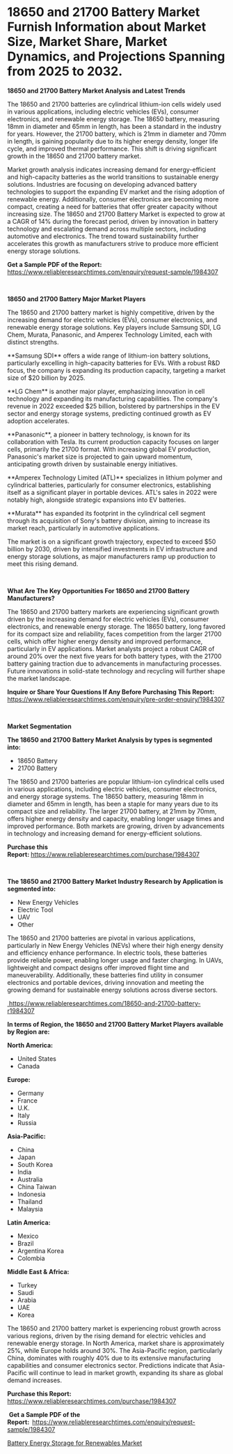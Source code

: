 <p><h1>18650 and 21700 Battery Market Furnish Information about Market Size, Market Share, Market Dynamics, and Projections Spanning from 2025 to 2032.</h1></p><p><strong>18650 and 21700 Battery Market Analysis and Latest Trends</strong></p>
<p><p>The 18650 and 21700 batteries are cylindrical lithium-ion cells widely used in various applications, including electric vehicles (EVs), consumer electronics, and renewable energy storage. The 18650 battery, measuring 18mm in diameter and 65mm in length, has been a standard in the industry for years. However, the 21700 battery, which is 21mm in diameter and 70mm in length, is gaining popularity due to its higher energy density, longer life cycle, and improved thermal performance. This shift is driving significant growth in the 18650 and 21700 battery market.</p><p>Market growth analysis indicates increasing demand for energy-efficient and high-capacity batteries as the world transitions to sustainable energy solutions. Industries are focusing on developing advanced battery technologies to support the expanding EV market and the rising adoption of renewable energy. Additionally, consumer electronics are becoming more compact, creating a need for batteries that offer greater capacity without increasing size. The 18650 and 21700 Battery Market is expected to grow at a CAGR of 14% during the forecast period, driven by innovation in battery technology and escalating demand across multiple sectors, including automotive and electronics. The trend toward sustainability further accelerates this growth as manufacturers strive to produce more efficient energy storage solutions.</p></p>
<p><strong>Get a Sample PDF of the Report:&nbsp;</strong> <a href="https://www.reliableresearchtimes.com/enquiry/request-sample/1984307?utm_campaign=3070&utm_medium=2&utm_source=Github&utm_content=ia&utm_term=07042025&utm_id=18650-and-21700-battery">https://www.reliableresearchtimes.com/enquiry/request-sample/1984307</a></p>
<p>&nbsp;</p>
<p><strong>18650 and 21700 Battery Major Market Players</strong></p>
<p><p>The 18650 and 21700 battery market is highly competitive, driven by the increasing demand for electric vehicles (EVs), consumer electronics, and renewable energy storage solutions. Key players include Samsung SDI, LG Chem, Murata, Panasonic, and Amperex Technology Limited, each with distinct strengths.</p><p>**Samsung SDI** offers a wide range of lithium-ion battery solutions, particularly excelling in high-capacity batteries for EVs. With a robust R&D focus, the company is expanding its production capacity, targeting a market size of $20 billion by 2025.</p><p>**LG Chem** is another major player, emphasizing innovation in cell technology and expanding its manufacturing capabilities. The company's revenue in 2022 exceeded $25 billion, bolstered by partnerships in the EV sector and energy storage systems, predicting continued growth as EV adoption accelerates.</p><p>**Panasonic**, a pioneer in battery technology, is known for its collaboration with Tesla. Its current production capacity focuses on larger cells, primarily the 21700 format. With increasing global EV production, Panasonic's market size is projected to gain upward momentum, anticipating growth driven by sustainable energy initiatives.</p><p>**Amperex Technology Limited (ATL)** specializes in lithium polymer and cylindrical batteries, particularly for consumer electronics, establishing itself as a significant player in portable devices. ATL's sales in 2022 were notably high, alongside strategic expansions into EV batteries.</p><p>**Murata** has expanded its footprint in the cylindrical cell segment through its acquisition of Sony's battery division, aiming to increase its market reach, particularly in automotive applications.</p><p>The market is on a significant growth trajectory, expected to exceed $50 billion by 2030, driven by intensified investments in EV infrastructure and energy storage solutions, as major manufacturers ramp up production to meet this rising demand.</p></p>
<p>&nbsp;</p>
<p><strong>What Are The Key Opportunities For 18650 and 21700 Battery Manufacturers?</strong></p>
<p><p>The 18650 and 21700 battery markets are experiencing significant growth driven by the increasing demand for electric vehicles (EVs), consumer electronics, and renewable energy storage. The 18650 battery, long favored for its compact size and reliability, faces competition from the larger 21700 cells, which offer higher energy density and improved performance, particularly in EV applications. Market analysts project a robust CAGR of around 20% over the next five years for both battery types, with the 21700 battery gaining traction due to advancements in manufacturing processes. Future innovations in solid-state technology and recycling will further shape the market landscape.</p></p>
<p><strong>Inquire or Share Your Questions If Any Before Purchasing This Report:</strong> <a href="https://www.reliableresearchtimes.com/enquiry/pre-order-enquiry/1984307?utm_campaign=3070&utm_medium=2&utm_source=Github&utm_content=ia&utm_term=07042025&utm_id=18650-and-21700-battery">https://www.reliableresearchtimes.com/enquiry/pre-order-enquiry/1984307</a></p>
<p>&nbsp;</p>
<p><strong>Market Segmentation</strong></p>
<p><strong>The 18650 and 21700 Battery Market Analysis by types is segmented into:</strong></p>
<p><ul><li>18650 Battery</li><li>21700 Battery</li></ul></p>
<p><p>The 18650 and 21700 batteries are popular lithium-ion cylindrical cells used in various applications, including electric vehicles, consumer electronics, and energy storage systems. The 18650 battery, measuring 18mm in diameter and 65mm in length, has been a staple for many years due to its compact size and reliability. The larger 21700 battery, at 21mm by 70mm, offers higher energy density and capacity, enabling longer usage times and improved performance. Both markets are growing, driven by advancements in technology and increasing demand for energy-efficient solutions.</p></p>
<p><strong>Purchase this Report:&nbsp;</strong><a href="https://www.reliableresearchtimes.com/purchase/1984307?utm_campaign=3070&utm_medium=2&utm_source=Github&utm_content=ia&utm_term=07042025&utm_id=18650-and-21700-battery">https://www.reliableresearchtimes.com/purchase/1984307</a></p>
<p>&nbsp;</p>
<p><strong>The 18650 and 21700 Battery Market Industry Research by Application is segmented into:</strong></p>
<p><ul><li>New Energy Vehicles</li><li>Electric Tool</li><li>UAV</li><li>Other</li></ul></p>
<p><p>The 18650 and 21700 batteries are pivotal in various applications, particularly in New Energy Vehicles (NEVs) where their high energy density and efficiency enhance performance. In electric tools, these batteries provide reliable power, enabling longer usage and faster charging. In UAVs, lightweight and compact designs offer improved flight time and maneuverability. Additionally, these batteries find utility in consumer electronics and portable devices, driving innovation and meeting the growing demand for sustainable energy solutions across diverse sectors.</p></p>
<p><a href="https://www.reliableresearchtimes.com/18650-and-21700-battery-r1984307?utm_campaign=3070&utm_medium=2&utm_source=Github&utm_content=ia&utm_term=07042025&utm_id=18650-and-21700-battery">&nbsp;https://www.reliableresearchtimes.com/18650-and-21700-battery-r1984307</a></p>
<p><strong>In terms of Region, the 18650 and 21700 Battery Market Players available by Region are:</strong></p>
<p>
    <p> <strong> North America: </strong>
        <ul>
            <li>United States</li>
            <li>Canada</li>
        </ul>
        </p> 
    <p> <strong> Europe: </strong>
        <ul>
            <li>Germany</li>
            <li>France</li>
            <li>U.K.</li>
            <li>Italy</li>
            <li>Russia</li>
        </ul>
        </p> 
    <p> <strong> Asia-Pacific: </strong>
        <ul>
            <li>China</li>
            <li>Japan</li>
            <li>South Korea</li>
            <li>India</li>
            <li>Australia</li>
            <li>China Taiwan</li>
            <li>Indonesia</li>
            <li>Thailand</li>
            <li>Malaysia</li>
        </ul>
        </p> 
    <p> <strong> Latin America: </strong>
        <ul>
            <li>Mexico</li>
            <li>Brazil</li>
            <li>Argentina Korea</li>
            <li>Colombia</li>
        </ul>
        </p> 
    <p> <strong> Middle East & Africa: </strong>
        <ul>
            <li>Turkey</li>
            <li>Saudi</li>
            <li>Arabia</li>
            <li>UAE</li>
            <li>Korea</li>
        </ul>
    </p>
    </p>
<p><p>The 18650 and 21700 battery market is experiencing robust growth across various regions, driven by the rising demand for electric vehicles and renewable energy storage. In North America, market share is approximately 25%, while Europe holds around 30%. The Asia-Pacific region, particularly China, dominates with roughly 40% due to its extensive manufacturing capabilities and consumer electronics sector. Predictions indicate that Asia-Pacific will continue to lead in market growth, expanding its share as global demand increases.</p></p>
<p><strong>Purchase this Report: </strong><a href="https://www.reliableresearchtimes.com/purchase/1984307?utm_campaign=3070&utm_medium=2&utm_source=Github&utm_content=ia&utm_term=07042025&utm_id=18650-and-21700-battery">https://www.reliableresearchtimes.com/purchase/1984307</a></p>
<p>&nbsp;<strong>Get a Sample PDF of the Report:&nbsp;&nbsp;</strong><a href="https://www.reliableresearchtimes.com/enquiry/request-sample/1984307?utm_campaign=3070&utm_medium=2&utm_source=Github&utm_content=ia&utm_term=07042025&utm_id=18650-and-21700-battery">https://www.reliableresearchtimes.com/enquiry/request-sample/1984307</a></p>
<p><strong></strong></p>
<p><p><a href="https://github.com/ivvrgibi/Market-Research-Report-List-1/blob/main/battery-energy-storage-for-renewables-market.md?utm_campaign=3070&utm_medium=2&utm_source=Github&utm_content=ia&utm_term=07042025&utm_id=18650-and-21700-battery">Battery Energy Storage for Renewables Market</a></p></p>